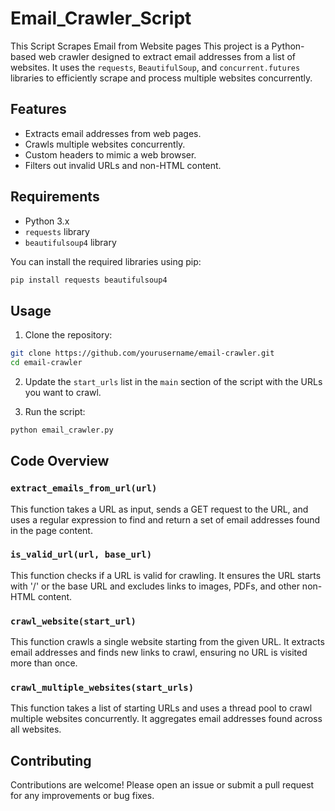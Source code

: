 # Email_Crawler_Script
This Script Scrapes Email from Website pages
This project is a Python-based web crawler designed to extract email addresses from a list of websites. It uses the `requests`, `BeautifulSoup`, and `concurrent.futures` libraries to efficiently scrape and process multiple websites concurrently.

## Features

- Extracts email addresses from web pages.
- Crawls multiple websites concurrently.
- Custom headers to mimic a web browser.
- Filters out invalid URLs and non-HTML content.

## Requirements

- Python 3.x
- `requests` library
- `beautifulsoup4` library

You can install the required libraries using pip:

```bash
pip install requests beautifulsoup4
```

## Usage

1. Clone the repository:

```bash
git clone https://github.com/yourusername/email-crawler.git
cd email-crawler
```

2. Update the `start_urls` list in the `main` section of the script with the URLs you want to crawl.

3. Run the script:

```bash
python email_crawler.py
```

## Code Overview

### `extract_emails_from_url(url)`

This function takes a URL as input, sends a GET request to the URL, and uses a regular expression to find and return a set of email addresses found in the page content.

### `is_valid_url(url, base_url)`

This function checks if a URL is valid for crawling. It ensures the URL starts with '/' or the base URL and excludes links to images, PDFs, and other non-HTML content.

### `crawl_website(start_url)`

This function crawls a single website starting from the given URL. It extracts email addresses and finds new links to crawl, ensuring no URL is visited more than once.

### `crawl_multiple_websites(start_urls)`

This function takes a list of starting URLs and uses a thread pool to crawl multiple websites concurrently. It aggregates email addresses found across all websites.

## Contributing

Contributions are welcome! Please open an issue or submit a pull request for any improvements or bug fixes.

